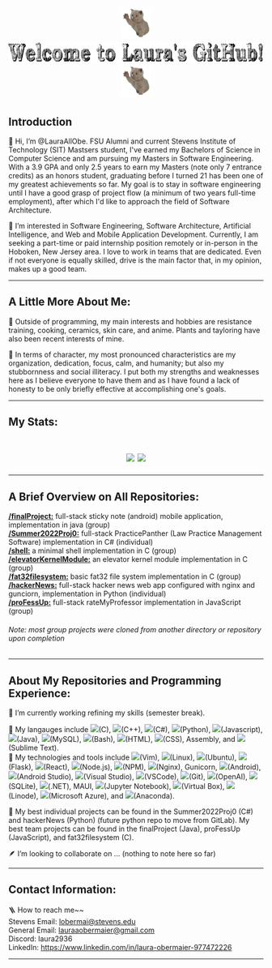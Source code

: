 # <h1 align="center" valign="center"><img src="https://github.com/LauraAllObe/LauraAllObe/blob/main/wavingCat.gif" width="60" height="60" /><img src="https://github.com/LauraAllObe/LauraAllObe/blob/main/welcomeMessage.gif" height="40" /><img src="https://github.com/LauraAllObe/LauraAllObe/blob/main/wavingCat.gif" width="60" height="60" /></h1>

## Introduction
🐌 Hi, I’m @LauraAllObe. FSU Alumni and current Stevens Institute of Technology (SIT) Mastsers student, I've earned my 
Bachelors of Science in Computer Science and am pursuing my Masters in Software Engineering. With a 3.9 GPA and only 
2.5 years to earn my Masters (note only 7 entrance credits) as an honors student, graduating before I turned 21 has been
one of my greatest achievements so far. My goal is to stay in software engineering until I have a good grasp of project 
flow (a minimum of two years full-time employment), after which I'd like to approach the field of Software Architecture.

🎻 I’m interested in Software Engineering, Software Architecture, Artificial Intelligence, and Web and Mobile Application
Development. Currently, I am seeking a part-time or paid internship position remotely or in-person in the Hoboken, 
New Jersey area. I love to work in teams that are dedicated. Even if not everyone is equally skilled, drive is the main 
factor that, in my opinion, makes up a good team.
___
## A Little More About Me:
🧸 Outside of programming, my main interests and hobbies are resistance training, cooking, ceramics, skin care, and 
anime. Plants and tayloring have also been recent interests of mine. 

🍯 In terms of character, my most pronounced characteristics are my organization, dedication, focus, calm, and humanity;
but also my stubbornness and social illiteracy. I put both my strengths and weaknesses here as I believe everyone to have
them and as I have found a lack of honesty to be only briefly effective at accomplishing one's goals.
___
## My Stats:
<h1  align="center" valign="center"><img src="https://github-readme-stats.vercel.app/api?username=LauraAllObe&bg_color=e6ddd8&border_color=ab8c7b&text_color=997967&title_color=faf4e8&icon_color=faf4e8&show_icons=true&card_width=400" href="https://github.com/anuraghazra/github-readme-stats">
<img src="https://github-readme-stats.vercel.app/api/top-langs/?username=LauraAllObe&langs_count=5&bg_color=e6ddd8&border_color=ab8c7b&text_color=997967&title_color=faf4e8&card_width=580vw" href="https://github.com/anuraghazra/github-readme-stats" height="195"></h1>

___
## A Brief Overview on All Repositories:
**[/finalProject:](https://github.com/LauraAllObe/finalProject)** full-stack sticky note (android) mobile application, implementation in java (group)  
**[/Summer2022Proj0:](https://github.com/LauraAllObe/Summer2022Proj0)** full-stack PracticePanther (Law Practice Management Software) implementation in C# (individual)  
**[/shell:](https://github.com/LauraAllObe/shell)** a minimal shell implementation in C (group)  
**[/elevatorKernelModule:](https://github.com/LauraAllObe/elevatorKernelModule)** an elevator kernel module implementation in C (group)  
**[/fat32filesystem:](https://github.com/LauraAllObe/fat32filesystem)** basic fat32 file system implementation in C (group)  
**[/hackerNews:](https://github.com/LauraAllObe/hackerNews)** full-stack hacker news web app configured with nginx and gunciorn, implementation in Python (individual)  
**[/proFessUp:](https://github.com/LauraAllObe/proFessUp)** full-stack rateMyProfessor implementation in JavaScript (group)  
###### *Note: most group projects were cloned from another directory or repository upon completion*
___ 
## About My Repositories and Programming Experience:
🐻 I’m currently working refining my skills (semester break).

💼 My langauges include
<code><img height="20" src="https://cdn.jsdelivr.net/npm/simple-icons@3.12.2/icons/c.svg"></code>(C), 
<code><img height="20" src="https://cdn.jsdelivr.net/npm/simple-icons@3.12.2/icons/cplusplus.svg"></code>(C++), 
<code><img height="20" src="https://cdn.jsdelivr.net/npm/simple-icons@3.12.2/icons/csharp.svg"></code>(C#), 
<code><img height="20" src="https://cdn.jsdelivr.net/npm/simple-icons@3.12.2/icons/python.svg"></code>(Python), 
<code><img height="20" src="https://cdn.jsdelivr.net/npm/simple-icons@3.12.2/icons/javascript.svg"></code>(Javascript), 
<code><img height="20" src="https://cdn.jsdelivr.net/npm/simple-icons@3.12.2/icons/java.svg"></code>(Java), 
<code><img height="20" src="https://cdn.jsdelivr.net/npm/simple-icons@3.12.2/icons/mysql.svg"></code>(MySQL), 
<code><img height="20" src="https://cdn.jsdelivr.net/npm/simple-icons@3.12.2/icons/gnubash.svg"></code>(Bash), 
<code><img height="20" src="https://cdn.jsdelivr.net/npm/simple-icons@3.12.2/icons/html5.svg"></code>(HTML), 
<code><img height="20" src="https://cdn.jsdelivr.net/npm/simple-icons@3.12.2/icons/css3.svg"></code>(CSS), 
Assembly, and 
<code><img height="20" src="https://cdn.jsdelivr.net/npm/simple-icons@3.12.2/icons/sublimetext.svg"></code>(Sublime Text).  
💼 My technologies and tools include 
<code><img height="20" src="https://cdn.jsdelivr.net/npm/simple-icons@3.12.2/icons/vim.svg"></code>(Vim), 
<code><img height="20" src="https://cdn.jsdelivr.net/npm/simple-icons@3.12.2/icons/linux.svg"></code>(Linux), 
<code><img height="20" src="https://cdn.jsdelivr.net/npm/simple-icons@3.12.2/icons/ubuntu.svg"></code>(Ubuntu), 
<code><img height="20" src="https://www.vectorlogo.zone/logos/pocoo_flask/pocoo_flask-icon.svg"></code>(Flask), 
<code><img height="20" src="https://cdn.jsdelivr.net/npm/simple-icons@3.12.2/icons/react.svg"></code>(React), 
<code><img height="20" src="https://cdn.jsdelivr.net/npm/simple-icons@3.12.2/icons/node-dot-js.svg"></code>(Node.js), 
<code><img height="20" src="https://cdn.jsdelivr.net/npm/simple-icons@3.12.2/icons/npm.svg"></code>(NPM), 
<code><img height="20" src="https://cdn.jsdelivr.net/npm/simple-icons@3.12.2/icons/nginx.svg"></code>(Nginx), 
Gunicorn, 
<code><img height="20" src="https://cdn.jsdelivr.net/npm/simple-icons@3.12.2/icons/android.svg"></code>(Android), 
<code><img height="20" src="https://cdn.jsdelivr.net/npm/simple-icons@3.12.2/icons/androidstudio.svg"></code>(Android Studio), 
<code><img height="20" src="https://cdn.jsdelivr.net/npm/simple-icons@3.12.2/icons/visualstudio.svg"></code>(Visual Studio), 
<code><img height="20" src="https://cdn.jsdelivr.net/npm/simple-icons@3.12.2/icons/visualstudiocode.svg"></code>(VSCode), 
<code><img height="20" src="https://cdn.jsdelivr.net/npm/simple-icons@3.12.2/icons/git.svg"></code>(Git), 
<code><img height="20" src="https://cdn.jsdelivr.net/npm/simple-icons@3.12.2/icons/openai.svg"></code>(OpenAI), 
<code><img height="20" src="https://cdn.jsdelivr.net/npm/simple-icons@3.12.2/icons/sqlite.svg"></code>(SQLite), 
<code><img height="20" src="https://cdn.jsdelivr.net/npm/simple-icons@3.12.2/icons/dot-net.svg"></code>(.NET), 
MAUI, 
<code><img height="20" src="https://cdn.jsdelivr.net/npm/simple-icons@3.12.2/icons/jupyter.svg"></code>(Jupyter Notebook), 
<code><img height="20" src="https://cdn.jsdelivr.net/npm/simple-icons@3.12.2/icons/virtualbox.svg"></code>(Virtual Box), 
<code><img height="20" src="https://cdn.jsdelivr.net/npm/simple-icons@3.12.2/icons/linode.svg"></code>(Linode), 
<code><img height="20" src="https://cdn.jsdelivr.net/npm/simple-icons@3.12.2/icons/microsoftazure.svg"></code>(Microsoft Azure), and
<code><img height="20" src="https://cdn.jsdelivr.net/npm/simple-icons@3.12.2/icons/anaconda.svg"></code>(Anaconda).

🦫 My best individual projects can be found in the Summer2022Proj0 (C#) and hackerNews (Python) (future python repo to move 
from GitLab). My best team projects can be found in the finalProject (Java), proFessUp (JavaScript), and fat32filesystem (C).

🪶 I’m looking to collaborate on ... (nothing to note here so far)
___
## Contact Information:
🪜 How to reach me~~  
Stevens Email: lobermai@stevens.edu  
General Email: lauraaobermaier@gmail.com  
Discord: laura2936  
LinkedIn: https://www.linkedin.com/in/laura-obermaier-977472226  
___
